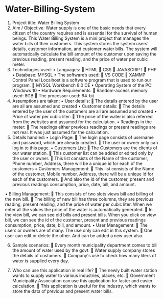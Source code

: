 # Water-Billing-System

1.	Project title: Water Billing System
2.	Aim / Objective:
        Water supply is one of the basic needs that every citizen of the country requires and is essential for the survival of human beings.
      This Water Billing System is a mini project that manages the water bills of their customers. This system stores the system users’ details, customer information, and customer water bills. The system will automatically calculate the bill amount of the customer upon saving the previous reading, present reading, and the price of water per cubic meter.
3.	Technologies used:
•	Languages:
	HTML
	CSS
	JAVASCRIPT
	PHP
•	Database: MYSQL
•	The software’s used: 
	VS CODE 
	XAMMP Control Panel
Localhost is a software program that is used to run our program. 
	MYSQL Workbench 8.0 CE
•	Operating System of the PC: Windows 10
•	Hardware Requirements:
	Random-access memory used: 8GB
	The processor used: 64-bit
4.	Assumptions are taken:
•	User details:
	The details entered by the user are all are assumed and created
•	Customer details:
	The details entered by the user of the customers are all are assumed and created
•	Price of water per cubic liter:
	The price of the water is also referred from the websites and assumed for the calculation.
•	Readings in the meter:
	The readings either previous readings or present readings are not real. It was just assumed for the calculation.
5.	Details handled:
•	Login Page:
	The login page consists of username and password, which are already created. 
	The user or owner only can log in to this page. 
•	Customers List:
	The Customers are the clients of our water station. 
	This customer list can be added or edited only by the user or owner.
	 This list consists of the Name of the customer, Phone number, Address, there will be a unique id for each of the customers 
•	Customers Management:
	This list consists of the Name of the customer, Mobile number, Address, there will be a unique id for each of the customers.
	And also the id of the customer, present and previous readings consumption, price, date, bill, and amount.

•	Billing Management:
	This consists of two slots views bill and billing of the new bill.
	The billing of new bill has three columns, they are previous reading, present reading, and the price of water per cubic liter. When we enter all the values the price of the water is automatically generated.
	In the view bill, we can see old bills and present bills. When you click on view bill, we can see the id of the customer, present and previous readings consumption, price, date, bill, and amount.
•	User Management:
	The users or owners are of many. The use only can edit in this system. 
	One user can edit or delete the other. And can be added a new user also.

6.	Sample scenarios:
	Every month municipality department comes to bill the amount of water used by the govt.
	Water supply company stores the details of costumers.
	Company's use to check how many liters of water is supplied every day.

7.	Who can use this application in real life?
	The newly built water station wants to supply water to various industries, places, etc. 
	Government Municipality Association can use this application for faster and easier calculation.
	This application is useful for the industry, which wants to store the data of previous and present water bills.
